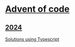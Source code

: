 # [Advent of code](https://adventofcode.com)

## [2024](https://adventofcode.com/2024)

[Solutions using Typescript](2024)